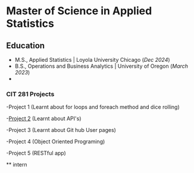 # Master of Science in Applied Statistics

## Education
- M.S., Applied Statistics | Loyola University Chicago (_Dec 2024_)
- B.S., Operations and Business Analytics | University of Oregon (_March 2023_)
- 
### CIT 281 Projects
  -Project 1 (Learnt about for loops and foreach method and dice rolling)

  -[Project 2](https://github.com/UO-CIT/project-2-tahamir79)  (Learnt about API's)

  -Project 3 (Learnt about Git hub User pages)

  -Project 4 (Object Oriented Programing)

  -Project 5 (RESTful app)

  ** intern
